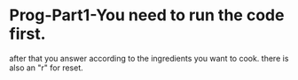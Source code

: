 # Prog-Part1-You need to run the code first.
after that you answer according to the ingredients you want to cook.
there is also an "r" for reset. 
